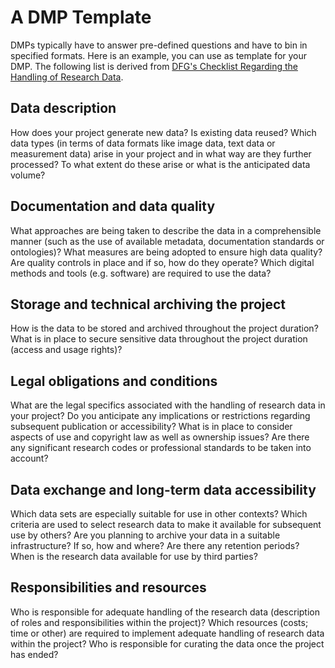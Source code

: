 # A DMP Template

DMPs typically have to answer pre-defined questions and have to bin in specified formats. 
Here is an example, you can use as template for your DMP. The following list is derived from [DFG's Checklist Regarding the Handling of Research Data](https://www.dfg.de/resource/blob/174736/92691e48e89bf4ac88c8eb91b8f783b0/forschungsdaten-checkliste-en-data.pdf).

## Data description
How does your project generate new data? Is existing data reused? Which data types (in terms of data formats like image data, text data or measurement data) arise in your project and in what way are they further processed? To what extent do these arise or what is the anticipated data volume?

## Documentation and data quality
What approaches are being taken to describe the data in a comprehensible manner (such as the use of available metadata, documentation standards or ontologies)? What measures are being adopted to ensure high data quality? Are quality controls in place and if so, how do they operate? Which digital methods and tools (e.g. software) are required to use the data?

## Storage and technical archiving the project
How is the data to be stored and archived throughout the project duration? What is in place to secure sensitive data throughout the project duration (access and usage rights)?

## Legal obligations and conditions
What are the legal specifics associated with the handling of research data in your project? Do you anticipate any implications or restrictions regarding subsequent publication or accessibility? What is in place to consider aspects of use and copyright law as well as ownership issues? Are there any significant research codes or professional standards to be taken into account?

## Data exchange and long-term data accessibility 
Which data sets are especially suitable for use in other contexts? Which criteria are used to select research data to make it available for subsequent use by others? Are you planning to archive your data in a suitable infrastructure? If so, how and where? Are there any retention periods? When is the research data available for use by third parties?

## Responsibilities and resources
Who is responsible for adequate handling of the research data (description of roles and responsibilities within the project)? Which resources (costs; time or other) are required to implement adequate handling of research data within the project? Who is responsible for curating the data once the project has ended?
